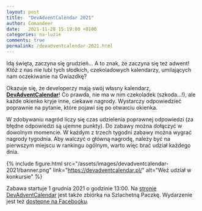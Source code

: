 ```yaml
---
layout: post
title:  "DevAdventCalendar 2021"
author: Comandeer
date:   2021-11-28 15:19:00 +0100
categories: na-luzie
comments: true
permalink: /devadventcalendar-2021.html
---
```


Idą święta, zaczyna się grudzień… A to znak, że zaczyna się też adwent! Któż z nas nie lubi tych słodkich, czekoladowych kalendarzy, umilających nam oczekiwanie na Gwiazdkę?

Okazuje się, że developerzy mają swój własny kalendarz, [**DevAdventCalendar**](https://devadventcalendar.pl/)! Co prawda, nie ma w nim czekoladek (szkoda…!), ale każde okienko kryje inne, ciekawe nagrody. Wystarczy odpowiedzieć poprawnie na pytanie, które pojawi się po otwarciu okienka.

W zdobywaniu nagród liczy się czas udzielenia poprawnej odpowiedzi (za błędne odpowiedzi są ujemne punkty). Do zabawy można dołączyć w dowolnym momencie. W każdym z trzech tygodni zabawy można wygrać nagrody tygodnia. Aby walczyć o główną nagrodę, należy być na pierwszym miejscu w rankingu ogólnym, warto więc brać udział każdego dnia.

{% include figure.html src="/assets/images/devadventcalendar-2021/banner.png" link="https://devadventcalendar.pl/" alt="Weź udział w konkursie" %}

Zabawa startuje 1 grudnia 2021 o godzinie 13:00. Na [stronie DevAdventCalendar](https://devadventcalendar.pl/) jest także zbiórka na Szlachetną Paczkę. Wydarzenie jest też [dostępne na Facebooku](https://www.facebook.com/events/2124735764331821/).

